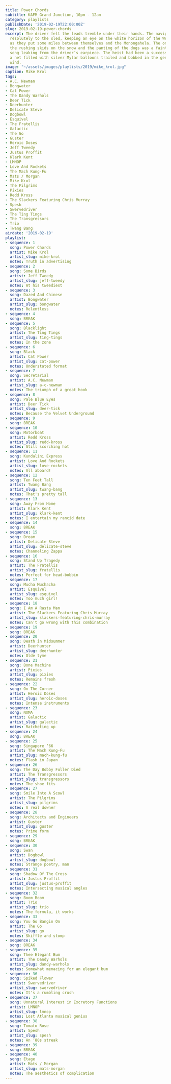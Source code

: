 ```yaml
---
title: Power Chords
subtitle: KAFM Grand Junction, 10pm - 12am
category: playlists
publishDate: '2019-02-19T22:00:00Z'
slug: 2019-02-19-power-chords
excerpt: The driver felt the leads tremble under their hands. The navigator clung
  resolutely to the sled, keeping an eye on the white horizon of the Wexford hills
  as they put some miles between themselves and the Monongahela. The only sound besides
  the rushing skids on the snow and the panting of the dogs was a faint crackle of
  song leaking from the driver’s earpiece. The heist had been a success; behind them,
  a net filled with silver Mylar balloons trailed and bobbed in the generated midnight
  wind.
image: "~/assets/images/playlists/2019/mike_krol.jpg"
caption: Mike Krol
tags:
- A.C. Newman
- Bongwater
- Cat Power
- The Dandy Warhols
- Deer Tick
- Deerhunter
- Delicate Steve
- Dogbowl
- Esquivel
- The Fratellis
- Galactic
- The Go
- Guster
- Heroic Doses
- Jeff Tweedy
- Justus Proffit
- Klark Kent
- LMNOP
- Love And Rockets
- The Mach Kung-Fu
- Mats / Morgan
- Mike Krol
- The Pilgrims
- Pixies
- Redd Kross
- The Slackers Featuring Chris Murray
- Spesh
- Swervedriver
- The Ting Tings
- The Transgressors
- Trio
- Twang Bang
airdate: '2019-02-19'
playlist:
- sequence: 1
  song: Power Chords
  artist: Mike Krol
  artist_slug: mike-krol
  notes: Truth in advertising
- sequence: 2
  song: Some Birds
  artist: Jeff Tweedy
  artist_slug: jeff-tweedy
  notes: At his tweediest
- sequence: 3
  song: Dazed And Chinese
  artist: Bongwater
  artist_slug: bongwater
  notes: Relentless
- sequence: 4
  song: BREAK
- sequence: 5
  song: Blacklight
  artist: The Ting Tings
  artist_slug: ting-tings
  notes: In the zone
- sequence: 6
  song: Black
  artist: Cat Power
  artist_slug: cat-power
  notes: Understated format
- sequence: 7
  song: Secretarial
  artist: A.C. Newman
  artist_slug: a-c-newman
  notes: The triumph of a great hook
- sequence: 8
  song: Pale Blue Eyes
  artist: Deer Tick
  artist_slug: deer-tick
  notes: Because the Velvet Underground
- sequence: 9
  song: BREAK
- sequence: 10
  song: Motorboat
  artist: Redd Kross
  artist_slug: redd-kross
  notes: Still scorching hot
- sequence: 11
  song: Kundalini Express
  artist: Love And Rockets
  artist_slug: love-rockets
  notes: All aboard!
- sequence: 12
  song: Ten Feet Tall
  artist: Twang Bang
  artist_slug: twang-bang
  notes: That's pretty tall
- sequence: 13
  song: Away From Home
  artist: Klark Kent
  artist_slug: klark-kent
  notes: I entertain my rancid date
- sequence: 14
  song: BREAK
- sequence: 15
  song: Dream
  artist: Delicate Steve
  artist_slug: delicate-steve
  notes: Channeling Zappa
- sequence: 16
  song: Stand Up Tragedy
  artist: The Fratellis
  artist_slug: fratellis
  notes: Perfect for head-bobbin
- sequence: 17
  song: Mucha Muchacha
  artist: Esquivel
  artist_slug: esquivel
  notes: Too much girl!
- sequence: 18
  song: I Am A Rasta Man
  artist: The Slackers Featuring Chris Murray
  artist_slug: slackers-featuring-chris-murray
  notes: Can't go wrong with this combination
- sequence: 19
  song: BREAK
- sequence: 20
  song: Death in Midsummer
  artist: Deerhunter
  artist_slug: deerhunter
  notes: Olde tyme
- sequence: 21
  song: Bone Machine
  artist: Pixies
  artist_slug: pixies
  notes: Remains fresh
- sequence: 22
  song: On The Corner
  artist: Heroic Doses
  artist_slug: heroic-doses
  notes: Intense instruments
- sequence: 23
  song: NOMA
  artist: Galactic
  artist_slug: galactic
  notes: Ratcheting up
- sequence: 24
  song: BREAK
- sequence: 25
  song: Singapore ‘66
  artist: The Mach Kung-Fu
  artist_slug: mach-kung-fu
  notes: Flash in Japan
- sequence: 26
  song: The Day Bobby Fuller Died
  artist: The Transgressors
  artist_slug: transgressors
  notes: The shoe fits
- sequence: 27
  song: Smile Into A Scowl
  artist: The Pilgrims
  artist_slug: pilgrims
  notes: A real downer
- sequence: 28
  song: Architects and Engineers
  artist: Guster
  artist_slug: guster
  notes: Prime form
- sequence: 29
  song: BREAK
- sequence: 30
  song: Swan
  artist: Dogbowl
  artist_slug: dogbowl
  notes: Strange poetry, man
- sequence: 31
  song: Shadow Of The Cross
  artist: Justus Proffit
  artist_slug: justus-proffit
  notes: Intersecting musical angles
- sequence: 32
  song: Boom Boom
  artist: Trio
  artist_slug: trio
  notes: The formula, it works
- sequence: 33
  song: You Go Bangin On
  artist: The Go
  artist_slug: go
  notes: Skiffle and stomp
- sequence: 34
  song: BREAK
- sequence: 35
  song: Thee Elegant Bum
  artist: The Dandy Warhols
  artist_slug: dandy-warhols
  notes: Somewhat menacing for an elegant bum
- sequence: 36
  song: Spiked Flower
  artist: Swervedriver
  artist_slug: swervedriver
  notes: It's a rumbling crush
- sequence: 37
  song: Unnatural Interest in Excretory Functions
  artist: LMNOP
  artist_slug: lmnop
  notes: Lost Atlanta musical genius
- sequence: 38
  song: Tomato Rose
  artist: Spesh
  artist_slug: spesh
  notes: An ‘80s streak
- sequence: 39
  song: BREAK
- sequence: 40
  song: Etage
  artist: Mats / Morgan
  artist_slug: mats-morgan
  notes: The aesthetics of complication
---
```


